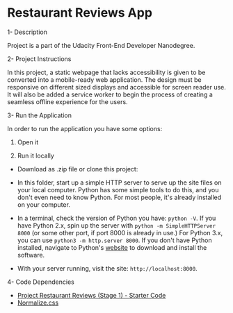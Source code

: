 Restaurant Reviews App
========================


1- Description

Project is a part of the Udacity Front-End Developer Nanodegree.

2- Project Instructions

In this project, a static webpage that lacks accessibility is given to be converted into a mobile-ready web application.
The design  must be responsive on different sized displays and accessible for screen reader use. It will also be added a service worker to begin the process of creating a seamless offline experience for the users.

3- Run the Application

In order to run the application you have some options:

1. Open it

2. Run it locally

* Download as .zip file or clone this project:

* In this folder, start up a simple HTTP server to serve up the site files on your local computer. Python has some simple tools to do this, and you don't even need to know Python. For most people, it's already installed on your computer.

* In a terminal, check the version of Python you have: `python -V`. If you have Python 2.x, spin up the server with `python -m SimpleHTTPServer 8000` (or some other port, if port 8000 is already in use.) For Python 3.x, you can use `python3 -m http.server 8000`. If you don't have Python installed, navigate to Python's [website](https://www.python.org/) to download and install the software.

* With your server running, visit the site: `http://localhost:8000`.

4- Code Dependencies

* [Project Restaurant Reviews (Stage 1) - Starter Code](https://github.com/udacity/mws-restaurant-stage-1)
* [Normalize.css](https://necolas.github.io/normalize.css/)
